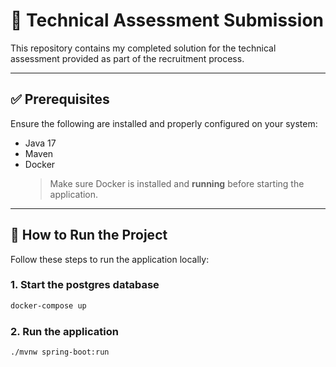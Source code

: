 # 🧪 Technical Assessment Submission

This repository contains my completed solution for the technical assessment provided as part of the recruitment process.

---

## ✅ Prerequisites

Ensure the following are installed and properly configured on your system:

- Java 17
- Maven
- Docker
  > Make sure Docker is installed and **running** before starting the application.

---

## 🚀 How to Run the Project

Follow these steps to run the application locally:

### 1. Start the postgres database
```bash
docker-compose up
```

### 2. Run the application
```bash
./mvnw spring-boot:run  
```

